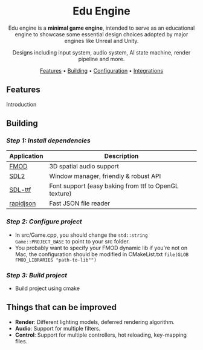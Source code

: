 <div align="center">

# Edu Engine

Edu engine is a **minimal game engine**, intended to serve as an educational engine to showcase some essential design choices adopted by major engines like Unreal and Unity.

Designs including input system, audio system, AI state machine, render pipeline and more.

[Features](#features) •
[Building](#building) •
[Configuration](#configuration) •
[Integrations](#third-party-integrations)

</div>

## Features

Introduction

## Building

### *Step 1: Install dependencies*
| Application | Description                                           | 
|-------------|-------------------------------------------------------|
| [FMOD]      | 3D spatial audio support                              |
| [SDL2]      | Window manager, friendly & robust API                 |
| [SDL-ttf]   | Font support (easy baking from ttf to OpenGL texture) |
| [rapidjson] | Fast JSON file reader                                 |

[FMOD]: https://www.fmod.com/
[SDL2]: https://www.libsdl.org/
[SDL-ttf]: https://github.com/libsdl-org/SDL_ttf
[rapidjson]: https://rapidjson.org/


### *Step 2: Configure project*
- In src/Game.cpp, you should change the `std::string Game::PROJECT_BASE` to point to your src folder.
- You probably want to specify your FMOD dynamic lib if you're not on Mac, the configuration should be modified in CMakeList.txt `file(GLOB FMOD_LIBRARIES "path-to-lib"")`

### *Step 3: Build project*

- Build project using cmake



## Things that can be improved
- **Render**: Different lighting models, deferred rendering algorithm.
- **Audio**: Support for multiple filters.
- **Control**: Support for multiple controllers, hot reloading, key-mapping files.
